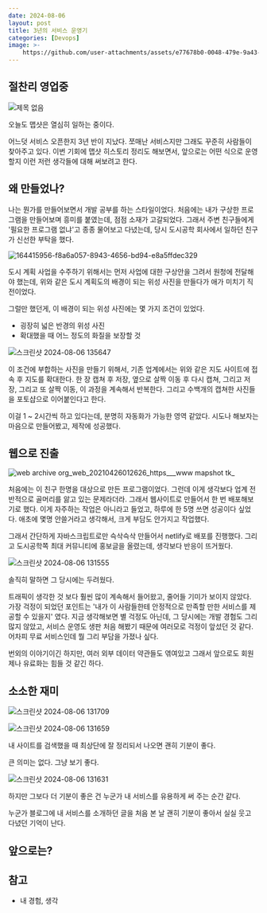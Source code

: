 ```yaml
---
date: 2024-08-06
layout: post
title: 3년의 서비스 운영기
categories: [Devops]
image: >-
    https://github.com/user-attachments/assets/e77678b0-0048-479e-9a43-4e9827541933
---
```


## 절찬리 영업중

![제목 없음](https://github.com/user-attachments/assets/1865368b-0c52-489f-8478-fd0de2856e15)

오늘도 맵샷은 열심히 일하는 중이다.

어느덧 서비스 오픈한지 3년 반이 지났다. 
쪼매난 서비스지만 그래도 꾸준히 사람들이 찾아주고 있다. 이번 기회에 맵샷 히스토리 정리도 해보면서, 앞으로는 어떤 식으로 운영할지 이런 저런 생각들에 대해 써보려고 한다.

## 왜 만들었나?

나는 뭔가를 만들어보면서 개발 공부를 하는 스타일이었다.
처음에는 내가 구상한 프로그램을 만들어보며 흥미를 붙였는데, 점점 소재가 고갈되었다.
그래서 주변 친구들에게 '필요한 프로그램 없냐'고 종종 물어보고 다녔는데, 당시 도시공학 회사에서 일하던 친구가 신선한 부탁을 했다.

![164415956-f8a6a057-8943-4656-bd94-e8a5ffdec329](https://github.com/user-attachments/assets/efcf6afe-74ea-4316-b04c-467694aa28c0)

도시 계획 사업을 수주하기 위해서는 먼저 사업에 대한 구상안을 그려서 원청에 전달해야 했는데, 위와 같은 도시 계획도의 배경이 되는 위성 사진을 만들다가 애가 미치기 직전이었다. 

그럴만 했던게, 이 배경이 되는 위성 사진에는 몇 가지 조건이 있었다.

- 굉장히 넓은 반경의 위성 사진
- 확대했을 때 어느 정도의 화질을 보장할 것

![스크린샷 2024-08-06 135647](https://github.com/user-attachments/assets/7d950625-5973-481f-a73a-fd90d26b5b5b)

이 조건에 부합하는 사진을 만들기 위해서, 기존 업계에서는 위와 같은 지도 사이트에 접속 후 지도를 확대한다. 한 장 캡쳐 후 저장, 옆으로 살짝 이동 후 다시 캡쳐, 그리고 저장, 그리고 또 살짝 이동, 이 과정을 계속해서 반복한다. 그리고 수백개의 캡쳐한 사진들을 포토샵으로 이어붙인다고 한다.

이걸 1 ~ 2시간씩 하고 있다는데, 분명히 자동화가 가능한 영역 같았다. 시도나 해보자는 마음으로 만들어봤고, 제작에 성공했다.


## 웹으로 진출

![web archive org_web_20210426012626_https___www mapshot tk_](https://github.com/user-attachments/assets/6377b2f5-29cc-4135-bb2e-5f8ddc7c45cf)

처음에는 이 친구 한명을 대상으로 만든 프로그램이었다. 그런데 이게 생각보다 업계 전반적으로 골머리를 앓고 있는 문제라더라. 그래서 웹사이트로 만들어서 한 번 배포해보기로 했다. 이게 자주하는 작업은 아니라고 들었고, 하루에 한 5명 쓰면 성공이다 싶었다. 애초에 몇명 안쓸거라고 생각해서, 크게 부담도 안가지고 작업했다.

그래서 간단하게 자바스크립트로만 슥삭슥삭 만들어서 netlify로 배포를 진행했다.
그리고 도시공학쪽 최대 커뮤니티에 홍보글을 올렸는데, 생각보다 반응이 뜨거웠다.

![스크린샷 2024-08-06 131555](https://github.com/user-attachments/assets/54abc481-e543-4163-8f9e-4f29dab71138)

솔직히 말하면 그 당시에는 두려웠다.

트래픽이 생각한 것 보다 훨씬 많이 계속해서 들어왔고, 줄어들 기미가 보이지 않았다.
가장 걱정이 되었던 포인트는 '내가 이 사람들한테 안정적으로 만족할 만한 서비스를 제공할 수 있을지' 였다. 지금 생각해보면 별 걱정도 아닌데, 그 당시에는 개발 경험도 그리 많지 않았고, 서비스 운영도 생판 처음 해봤기 때문에 여러모로 걱정이 앞섰던 것 같다. 어차피 무료 서비스인데 뭘 그리 부담을 가졌나 싶다.

번외의 이야기이긴 하지만, 여러 외부 데이터 약관들도 엮여있고 그래서 앞으로도 회원제나 유료화는 힘들 것 같긴 하다. 

## 소소한 재미

![스크린샷 2024-08-06 131709](https://github.com/user-attachments/assets/c4bb62e6-a7f3-489c-90b1-5bb3fb73a2dd)

![스크린샷 2024-08-06 131659](https://github.com/user-attachments/assets/926de793-c821-4e93-a83e-6ec8ed3e7c6b)

내 사이트를 검색했을 때 최상단에 잘 정리되서 나오면 괜히 기분이 좋다.

큰 의미는 없다. 그냥 보기 좋다.

![스크린샷 2024-08-06 131631](https://github.com/user-attachments/assets/0193e1a7-6df9-4115-8c37-61223fef56c4)

하지만 그보다 더 기분이 좋은 건 누군가 내 서비스를 유용하게 써 주는 순간 같다.

누군가 블로그에 내 서비스를 소개하던 글을 처음 본 날 괜히 기분이 좋아서 실실 웃고 다녔던 기억이 난다.  

## 앞으로는?



## 참고

- 내 경험, 생각
